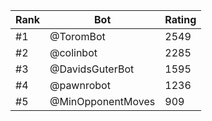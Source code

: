 Rank|Bot|Rating
---|---|---
#1|@ToromBot|2549
#2|@colinbot|2285
#3|@DavidsGuterBot|1595
#4|@pawnrobot|1236
#5|@MinOpponentMoves|909
